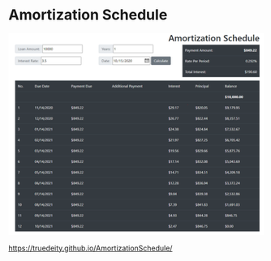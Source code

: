 # Amortization Schedule


![Screenshot](https://github.com/truedeity/AmortizationSchedule/raw/main/screenshot.png)


https://truedeity.github.io/AmortizationSchedule/



